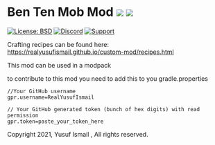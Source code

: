 # Ben Ten Mob Mod [![](http://cf.way2muchnoise.eu/459985.svg)](https://www.curseforge.com/minecraft/mc-mods/ben-ten-mob-mod) [![](http://cf.way2muchnoise.eu/versions/459985.svg)](https://www.curseforge.com/minecraft/mc-mods/ben-ten-mob-mod)

[![License: BSD](https://img.shields.io/badge/License-BSD-green.svg)](https://opensource.org/licenses/BSD)
[![Discord](https://img.shields.io/discord/842490150537527306?label=&logo=discord&logoColor=ffffff&color=7389D8&labelColor=6A7EC2)]( https://discord.gg/kbVDCfvVKe)
[![Support](https://img.shields.io/badge/Gofundme-donate-blue?logo=gofundme)](https://www.gofundme.com/f/bvbqp-help-me-get-a-better-computer)

Crafting recipes can be found here: https://realyusufismail.github.io/custom-mod/recipes.html

This mod can be used in a modpack

to contribute to this mod you need to add this to you gradle.properties
```
//Your GitHub username
gpr.username=RealYusufIsmail

// Your GitHub generated token (bunch of hex digits) with read permission
gpr.token=paste_your_token_here
```

Copyright 2021, Yusuf Ismail , All rights reserved.
